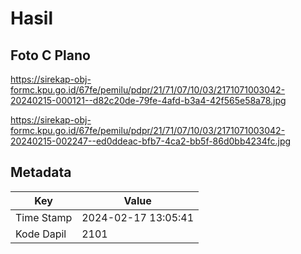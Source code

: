 # Hasil

## Foto C Plano

https://sirekap-obj-formc.kpu.go.id/67fe/pemilu/pdpr/21/71/07/10/03/2171071003042-20240215-000121--d82c20de-79fe-4afd-b3a4-42f565e58a78.jpg

https://sirekap-obj-formc.kpu.go.id/67fe/pemilu/pdpr/21/71/07/10/03/2171071003042-20240215-002247--ed0ddeac-bfb7-4ca2-bb5f-86d0bb4234fc.jpg


## Metadata

| Key        | Value               |
| ---------- | ------------------- |
| Time Stamp | 2024-02-17 13:05:41 |
| Kode Dapil | 2101                |



